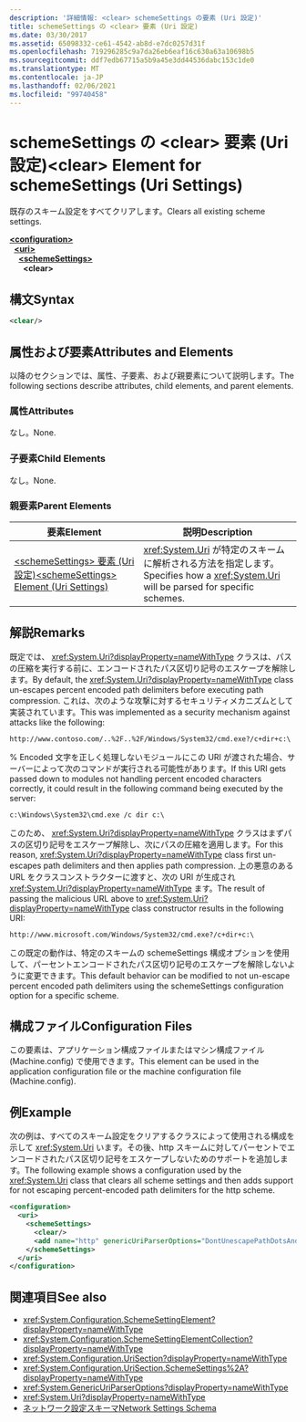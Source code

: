 ```yaml
---
description: '詳細情報: <clear> schemeSettings の要素 (Uri 設定)'
title: schemeSettings の <clear> 要素 (Uri 設定)
ms.date: 03/30/2017
ms.assetid: 65098332-ce61-4542-ab8d-e7dc0257d31f
ms.openlocfilehash: 719296285c9a7da26eb6eaf16c630a63a10698b5
ms.sourcegitcommit: ddf7edb67715a5b9a45e3dd44536dabc153c1de0
ms.translationtype: MT
ms.contentlocale: ja-JP
ms.lasthandoff: 02/06/2021
ms.locfileid: "99740458"
---
```

# <a name="clear-element-for-schemesettings-uri-settings"></a><span data-ttu-id="de377-103">schemeSettings の \<clear> 要素 (Uri 設定)</span><span class="sxs-lookup"><span data-stu-id="de377-103">\<clear> Element for schemeSettings (Uri Settings)</span></span>

<span data-ttu-id="de377-104">既存のスキーム設定をすべてクリアします。</span><span class="sxs-lookup"><span data-stu-id="de377-104">Clears all existing scheme settings.</span></span>  

[**\<configuration>**](../configuration-element.md)\
&nbsp;&nbsp;[**\<uri>**](uri-element-uri-settings.md)\
&nbsp;&nbsp;&nbsp;&nbsp;[**\<schemeSettings>**](schemesettings-element-uri-settings.md)\
&nbsp;&nbsp;&nbsp;&nbsp;&nbsp;&nbsp;**\<clear>**

## <a name="syntax"></a><span data-ttu-id="de377-105">構文</span><span class="sxs-lookup"><span data-stu-id="de377-105">Syntax</span></span>  
  
```xml  
<clear/>  
```  
  
## <a name="attributes-and-elements"></a><span data-ttu-id="de377-106">属性および要素</span><span class="sxs-lookup"><span data-stu-id="de377-106">Attributes and Elements</span></span>  

 <span data-ttu-id="de377-107">以降のセクションでは、属性、子要素、および親要素について説明します。</span><span class="sxs-lookup"><span data-stu-id="de377-107">The following sections describe attributes, child elements, and parent elements.</span></span>  
  
### <a name="attributes"></a><span data-ttu-id="de377-108">属性</span><span class="sxs-lookup"><span data-stu-id="de377-108">Attributes</span></span>  

 <span data-ttu-id="de377-109">なし。</span><span class="sxs-lookup"><span data-stu-id="de377-109">None.</span></span>  
  
### <a name="child-elements"></a><span data-ttu-id="de377-110">子要素</span><span class="sxs-lookup"><span data-stu-id="de377-110">Child Elements</span></span>  

 <span data-ttu-id="de377-111">なし。</span><span class="sxs-lookup"><span data-stu-id="de377-111">None.</span></span>  
  
### <a name="parent-elements"></a><span data-ttu-id="de377-112">親要素</span><span class="sxs-lookup"><span data-stu-id="de377-112">Parent Elements</span></span>  
  
|<span data-ttu-id="de377-113">要素</span><span class="sxs-lookup"><span data-stu-id="de377-113">Element</span></span>|<span data-ttu-id="de377-114">説明</span><span class="sxs-lookup"><span data-stu-id="de377-114">Description</span></span>|  
|-------------|-----------------|  
|[<span data-ttu-id="de377-115">\<schemeSettings> 要素 (Uri 設定)</span><span class="sxs-lookup"><span data-stu-id="de377-115">\<schemeSettings> Element (Uri Settings)</span></span>](schemesettings-element-uri-settings.md)|<span data-ttu-id="de377-116"><xref:System.Uri> が特定のスキームに解析される方法を指定します。</span><span class="sxs-lookup"><span data-stu-id="de377-116">Specifies how a <xref:System.Uri> will be parsed for specific schemes.</span></span>|  
  
## <a name="remarks"></a><span data-ttu-id="de377-117">解説</span><span class="sxs-lookup"><span data-stu-id="de377-117">Remarks</span></span>  

 <span data-ttu-id="de377-118">既定では、 <xref:System.Uri?displayProperty=nameWithType> クラスは、パスの圧縮を実行する前に、エンコードされたパス区切り記号のエスケープを解除します。</span><span class="sxs-lookup"><span data-stu-id="de377-118">By default, the <xref:System.Uri?displayProperty=nameWithType> class un-escapes percent encoded path delimiters before executing path compression.</span></span> <span data-ttu-id="de377-119">これは、次のような攻撃に対するセキュリティメカニズムとして実装されています。</span><span class="sxs-lookup"><span data-stu-id="de377-119">This was implemented as a security mechanism against attacks like the following:</span></span>  
  
 `http://www.contoso.com/..%2F..%2F/Windows/System32/cmd.exe?/c+dir+c:\`  
  
 <span data-ttu-id="de377-120">% Encoded 文字を正しく処理しないモジュールにこの URI が渡された場合、サーバーによって次のコマンドが実行される可能性があります。</span><span class="sxs-lookup"><span data-stu-id="de377-120">If this URI gets passed down to modules not handling percent encoded characters correctly, it could result in the following command being executed by the server:</span></span>  
  
 `c:\Windows\System32\cmd.exe /c dir c:\`  
  
 <span data-ttu-id="de377-121">このため、 <xref:System.Uri?displayProperty=nameWithType> クラスはまずパスの区切り記号をエスケープ解除し、次にパスの圧縮を適用します。</span><span class="sxs-lookup"><span data-stu-id="de377-121">For this reason, <xref:System.Uri?displayProperty=nameWithType> class first un-escapes path delimiters and then applies path compression.</span></span> <span data-ttu-id="de377-122">上の悪意のある URL をクラスコンストラクターに渡すと、次の URI が生成され <xref:System.Uri?displayProperty=nameWithType> ます。</span><span class="sxs-lookup"><span data-stu-id="de377-122">The result of passing the malicious URL above to <xref:System.Uri?displayProperty=nameWithType> class constructor results in the following URI:</span></span>  
  
 `http://www.microsoft.com/Windows/System32/cmd.exe?/c+dir+c:\`  
  
 <span data-ttu-id="de377-123">この既定の動作は、特定のスキームの schemeSettings 構成オプションを使用して、パーセントエンコードされたパス区切り記号のエスケープを解除しないように変更できます。</span><span class="sxs-lookup"><span data-stu-id="de377-123">This default behavior can be modified to not un-escape percent encoded path delimiters using the schemeSettings configuration option for a specific scheme.</span></span>  
  
## <a name="configuration-files"></a><span data-ttu-id="de377-124">構成ファイル</span><span class="sxs-lookup"><span data-stu-id="de377-124">Configuration Files</span></span>  

 <span data-ttu-id="de377-125">この要素は、アプリケーション構成ファイルまたはマシン構成ファイル (Machine.config) で使用できます。</span><span class="sxs-lookup"><span data-stu-id="de377-125">This element can be used in the application configuration file or the machine configuration file (Machine.config).</span></span>  
  
## <a name="example"></a><span data-ttu-id="de377-126">例</span><span class="sxs-lookup"><span data-stu-id="de377-126">Example</span></span>  

 <span data-ttu-id="de377-127">次の例は、すべてのスキーム設定をクリアするクラスによって使用される構成を示して <xref:System.Uri> います。その後、http スキームに対してパーセントでエンコードされたパス区切り記号をエスケープしないためのサポートを追加します。</span><span class="sxs-lookup"><span data-stu-id="de377-127">The following example shows a configuration used by the <xref:System.Uri> class that clears all scheme settings and then adds support for not escaping percent-encoded path delimiters for the http scheme.</span></span>  
  
```xml  
<configuration>  
  <uri>  
    <schemeSettings>  
      <clear/>  
      <add name="http" genericUriParserOptions="DontUnescapePathDotsAndSlashes"/>  
    </schemeSettings>  
  </uri>  
</configuration>  
```  
  
## <a name="see-also"></a><span data-ttu-id="de377-128">関連項目</span><span class="sxs-lookup"><span data-stu-id="de377-128">See also</span></span>

- <xref:System.Configuration.SchemeSettingElement?displayProperty=nameWithType>
- <xref:System.Configuration.SchemeSettingElementCollection?displayProperty=nameWithType>
- <xref:System.Configuration.UriSection?displayProperty=nameWithType>
- <xref:System.Configuration.UriSection.SchemeSettings%2A?displayProperty=nameWithType>
- <xref:System.GenericUriParserOptions?displayProperty=nameWithType>
- <xref:System.Uri?displayProperty=nameWithType>
- [<span data-ttu-id="de377-129">ネットワーク設定スキーマ</span><span class="sxs-lookup"><span data-stu-id="de377-129">Network Settings Schema</span></span>](index.md)
